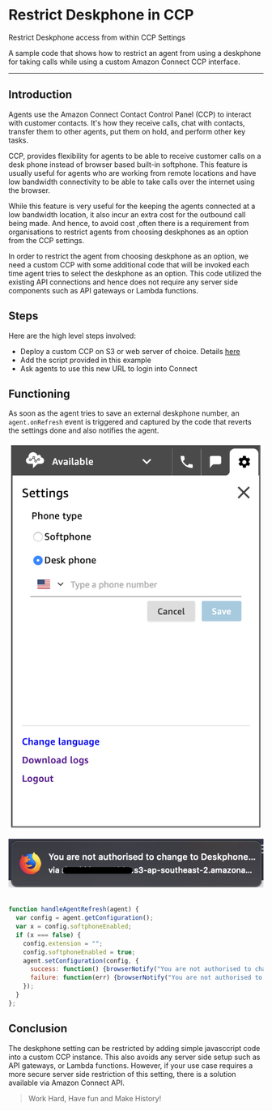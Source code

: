 # Restrict Deskphone in CCP

Restrict Deskphone access from within CCP Settings

A sample code that shows how to restrict an agent from using a deskphone for taking calls while using a custom Amazon Connect CCP interface.

----

## Introduction
Agents use the Amazon Connect Contact Control Panel (CCP) to interact with customer contacts. It's how they receive calls, chat with contacts, transfer them to other agents, put them on hold, and perform other key tasks.

CCP, provides flexibility for agents to be able to receive customer calls on a desk phone instead of browser based built-in softphone. This feature is usually useful for agents who are working from remote locations and have low bandwidth connectivity to be able to take calls over the internet using the browser.

While this feature is very useful for the keeping the agents connected at a low bandwidth location, it also incur an extra cost for the outbound call being made. And hence, to avoid cost ,often there is a requirement from organisations to restrict agents from choosing deskphones as an option from the CCP settings.

In order to restrict the agent from choosing deskphone as an option, we need a custom CCP with some additional code that will be invoked each time agent tries to select the deskphone as an option. This code utilized the existing API connections and hence does not require any server side components such as API gateways or Lambda functions.

## Steps

Here are the high level steps involved:
* Deploy a custom CCP on S3 or web server of choice. Details [here](https://github.com/amazon-connect/amazon-connect-streams/blob/master/Documentation.md)
* Add the script provided in this example
* Ask agents to use this new URL to login into Connect

## Functioning
As soon as the agent tries to save an external deskphone number, an `agent.onRefresh` event is triggered and captured by the code that reverts the settings done and also notifies the agent.

![Agent Settings Screen on CCP](AgentSetting.png)

![Agent Notification on Browser Screen](AgentNotification.png)


```javascript

function handleAgentRefresh(agent) {
  var config = agent.getConfiguration();
  var x = config.softphoneEnabled;
  if (x === false) {
    config.extension = "";
    config.softphoneEnabled = true;
    agent.setConfiguration(config, {
      success: function() {browserNotify("You are not authorised to change to Deskphone. Softphone enabled again");},
      failure: function(err) {browserNotify("You are not authorised to change to Deskphone. Please revert back to the Softphone again");}
    });
  }
};

```

## Conclusion
The deskphone setting can be restricted by adding simple javasccript code into a custom CCP instance. This also avoids any server side setup such as API gateways, or Lambda functions. However, if your use case requires a more secure server side restriction of this setting, there is a solution available via Amazon Connect API.

> Work Hard, Have fun and Make History!
